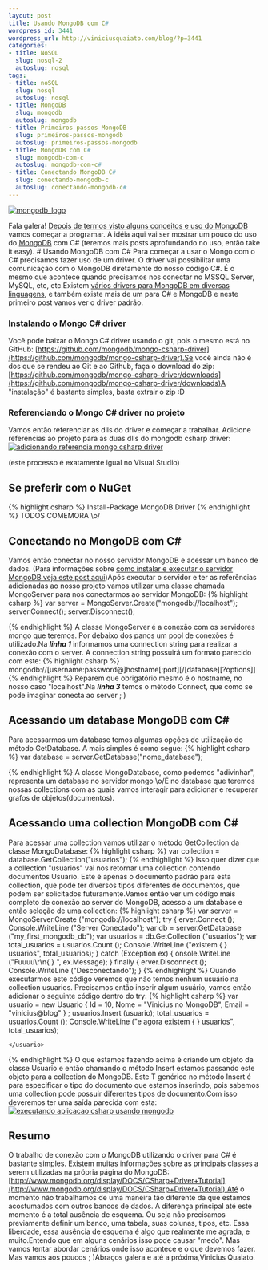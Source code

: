 ```yaml
--- 
layout: post
title: Usando MongoDB com C#
wordpress_id: 3441
wordpress_url: http://viniciusquaiato.com/blog/?p=3441
categories: 
- title: NoSQL
  slug: nosql-2
  autoslug: nosql
tags: 
- title: noSQL
  slug: nosql
  autoslug: nosql
- title: MongoDB
  slug: mongodb
  autoslug: mongodb
- title: Primeiros passos MongoDB
  slug: primeiros-passos-mongodb
  autoslug: primeiros-passos-mongodb
- title: MongoDB com C#
  slug: mongodb-com-c
  autoslug: mongodb-com-c#
- title: Conectando MongoDB C#
  slug: conectando-mongodb-c
  autoslug: conectando-mongodb-c#
---
```



[![](http://viniciusquaiato.com/images_posts/mongodb_logo.png "mongodb_logo")](http://viniciusquaiato.com/images_posts/mongodb_logo.png)

Fala galera! [Depois de termos visto alguns conceitos e uso do MongoDB](http://viniciusquaiato.com/blog/primeiros-passos-com-mongodb/) vamos começar a programar. A idéia aqui vai ser mostrar um pouco do uso do [MongoDB](http://www.mongodb.org/) com C# (teremos mais posts aprofundando no uso, então take it easy). # Usando MongoDB com C#
Para começar a usar o Mongo com o C# precisamos fazer uso de um driver. O driver vai possibilitar uma comunicação com o MongoDB diretamente do nosso código C#. É o mesmo que acontece quando precisamos nos conectar no MSSQL Server, MySQL, etc, etc.Existem [vários drivers para MongoDB em diversas linguagens](http://www.mongodb.org/display/DOCS/Drivers), e também existe mais de um para C# e MongoDB e neste primeiro post vamos ver o driver padrão.

### Instalando o Mongo C# driver
Você pode baixar o Mongo C# driver usando o git, pois o mesmo está no GitHub: [https://github.com/mongodb/mongo-csharp-driver](https://github.com/mongodb/mongo-csharp-driver).Se você ainda não é dos que se rendeu ao Git e ao Github, faça o download do zip: [https://github.com/mongodb/mongo-csharp-driver/downloads](https://github.com/mongodb/mongo-csharp-driver/downloads)A "instalação" é bastante simples, basta extrair o zip :D

### Referenciando o Mongo C# driver no projeto


Vamos então referenciar as dlls do driver e começar a trabalhar. Adicione referências ao projeto para as duas dlls do mongodb csharp driver:[![adicionando referencia mongo csharp driver](http://viniciusquaiato.com/images_posts/adicionando-referencia-mongo-csharp-driver-300x280.png "adicionando referencia mongo csharp driver")](http://viniciusquaiato.com/images_posts/adicionando-referencia-mongo-csharp-driver.png)

(este processo é exatamente igual no Visual Studio)

##

## Se preferir com o NuGet

{% highlight csharp %}
Install-Package MongoDB.Driver
{% endhighlight %}
TODOS COMEMORA \o/

## Conectando no MongoDB com C#
Vamos então conectar no nosso servidor MongoDB e acessar um banco de dados. (Para informações sobre [como instalar e executar o servidor MongoDB veja este post aqui](http://viniciusquaiato.com/blog/primeiros-passos-com-mongodb/))Após executar o servidor e ter as referências adicionadas ao nosso projeto vamos utilizar uma classe chamada MongoServer para nos conectarmos ao servidor MongoDB:
{% highlight csharp %}
var server = MongoServer.Create("mongodb://localhost");
    server.Connect();
    server.Disconnect();
    
{% endhighlight %}
A classe MongoServer é a conexão com os servidores mongo que teremos. Por debaixo dos panos um pool de conexões é utilizado.Na **_linha 1_** informamos uma connection string para realizar a conexão com o server. A connection string possuirá um formato parecido com este:
{% highlight csharp %}
mongodb://[username:password@]hostname[:port][/[database][?options]]
{% endhighlight %}
Reparem que obrigatório mesmo é o hostname, no nosso caso "localhost".Na **_linha 3_** temos o método Connect, que como se pode imaginar conecta ao server ;
    )

## Acessando um database MongoDB com C#
Para acessarmos um database temos algumas opções de utilização do método GetDatabase. A mais simples é como segue:
{% highlight csharp %}
var database = server.GetDatabase("nome_database");
    
{% endhighlight %}
A classe MongoDatabase, como podemos "adivinhar", representa um database no servidor mongo \o/É no database que teremos nossas collections com as quais vamos interagir para adicionar e recuperar grafos de objetos(documentos). 

## Acessando uma collection MongoDB com C#
Para acessar uma collection vamos utilizar o método GetCollection<t> da classe MongoDatabase:
{% highlight csharp %}
var collection = database.GetCollection<usuario>("usuarios");
    </usuario>
{% endhighlight %}
Isso quer dizer que a collection "usuarios" vai nos retornar uma collection contendo documentos Usuario. Este é apenas o documento padrão para esta collection, que pode ter diversos tipos diferentes de documentos, que podem ser solicitados futuramente.Vamos então ver um código mais completo de conexão ao server do MongoDB, acesso a um database e então seleção de uma collection:
{% highlight csharp %}
var server = MongoServer.Create ("mongodb://localhost");
    try {
erver.Connect ();
    Console.WriteLine ("Server Conectado");
var db = server.GetDatabase ("my_first_mongodb_db");
var usuarios = db.GetCollection<usuario> ("usuarios");
var total_usuarios = usuarios.Count ();
    Console.WriteLine ("existem {
}
 usuarios", total_usuarios);
    }
 catch (Exception ex) {
onsole.WriteLine ("Fuuuu\r\n{
}
", ex.Message);
    }
 finally {
erver.Disconnect ();
    Console.WriteLine ("Desconectando");
    }
</usuario>
{% endhighlight %}
Quando executarmos este código veremos que não temos nenhum usuário na collection usuarios. Precisamos então inserir algum usuário, vamos então adicionar o seguinte código dentro do try:
{% highlight csharp %}
var usuario = new Usuario { Id = 10, Nome = "Vinicius no MongoDB", Email = "vinicius@blog" }
;
    usuarios.Insert<usuario> (usuario);
    total_usuarios = usuarios.Count ();
    Console.WriteLine ("e agora existem {
}
 usuarios", total_usuarios);


    </usuario>
{% endhighlight %}
O que estamos fazendo acima é criando um objeto da classe Usuario e então chamando o método Insert<t> estamos passando este objeto para a collection do MongoDB. Este T genérico no método Insert é para especificar o tipo do documento que estamos inserindo, pois sabemos uma collection pode possuir diferentes tipos de documento.Com isso deveremos ter uma saída parecida com esta:[![executando aplicacao csharp usando mongodb](http://viniciusquaiato.com/images_posts/executando-aplicacao-csharp-usando-mongodb-300x201.png "executando aplicacao csharp usando mongodb")](http://viniciusquaiato.com/images_posts/executando-aplicacao-csharp-usando-mongodb.png)



## Resumo
O trabalho de conexão com o MongoDB utilizando o driver para C# é bastante simples. Existem muitas informações sobre as principais classes a serem utilizadas na própria página do MongoDB: [http://www.mongodb.org/display/DOCS/CSharp+Driver+Tutorial](http://www.mongodb.org/display/DOCS/CSharp+Driver+Tutorial).Até o momento não trabalhamos de uma maneira tão diferente da que estamos acostumados com outros bancos de dados. A diferença principal até este momento é a total ausência de esquema. Ou seja não precisamos previamente definir um banco, uma tabela, suas colunas, tipos, etc. Essa liberdade, essa ausência de esquema é algo que realmente me agrada, e muito.Entendo que em alguns cenários isso pode causar "medo". Mas vamos tentar abordar cenários onde isso acontece e o que devemos fazer. Mas vamos aos poucos ;
    )Abraços galera e até a próxima,Vinicius Quaiato.</t></t>
